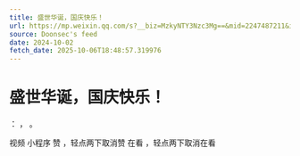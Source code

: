 ```yaml
---
title: 盛世华诞，国庆快乐！
url: https://mp.weixin.qq.com/s?__biz=MzkyNTY3Nzc3Mg==&mid=2247487211&idx=1&sn=120f44a70741f29a0d5aa9869c39a424
source: Doonsec's feed
date: 2024-10-02
fetch_date: 2025-10-06T18:48:57.319976
---
```


# 盛世华诞，国庆快乐！

：
，
。

视频
小程序
赞
，轻点两下取消赞
在看
，轻点两下取消在看